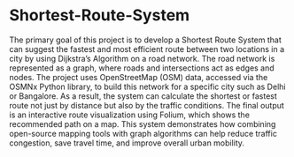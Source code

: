 # Shortest-Route-System
The primary goal of this project is to develop a Shortest Route System that can suggest the fastest and most efficient route between two locations in a city by using Dijkstra’s Algorithm on a road network. The road network is represented as a graph, where roads and intersections act as edges and nodes. The project uses OpenStreetMap (OSM) data, accessed via the OSMNx Python library, to build this network for a specific city such as Delhi or Bangalore.
As a result, the system can calculate the shortest or fastest route not just by distance but also by the traffic conditions.
The final output is an interactive route visualization using Folium, which shows the recommended path on a map. This system demonstrates how combining open-source mapping tools with graph algorithms can help reduce traffic congestion, save travel time, and improve overall urban mobility.
